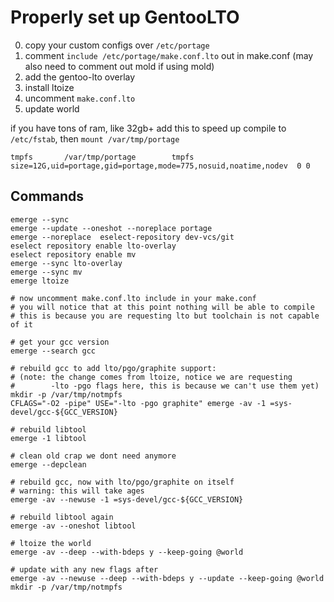 # Properly set up GentooLTO

0. copy your custom configs over `/etc/portage`
1. comment `include /etc/portage/make.conf.lto` out in make.conf (may
   also need to comment out mold if using mold)
2. add the gentoo-lto overlay
3. install ltoize
4. uncomment `make.conf.lto`
5. update world

if you have tons of ram, like 32gb+ add this to speed up compile to `/etc/fstab`, then `mount /var/tmp/portage`
```
tmpfs		/var/tmp/portage		tmpfs	size=12G,uid=portage,gid=portage,mode=775,nosuid,noatime,nodev	0 0
```

## Commands

```
emerge --sync
emerge --update --oneshot --noreplace portage
emerge --noreplace  eselect-repository dev-vcs/git
eselect repository enable lto-overlay
eselect repository enable mv
emerge --sync lto-overlay
emerge --sync mv
emerge ltoize

# now uncomment make.conf.lto include in your make.conf
# you will notice that at this point nothing will be able to compile
# this is because you are requesting lto but toolchain is not capable of it

# get your gcc version
emerge --search gcc

# rebuild gcc to add lto/pgo/graphite support:
# (note: the change comes from ltoize, notice we are requesting
#        -lto -pgo flags here, this is because we can't use them yet)
mkdir -p /var/tmp/notmpfs
CFLAGS="-O2 -pipe" USE="-lto -pgo graphite" emerge -av -1 =sys-devel/gcc-${GCC_VERSION}

# rebuild libtool
emerge -1 libtool

# clean old crap we dont need anymore
emerge --depclean

# rebuild gcc, now with lto/pgo/graphite on itself
# warning: this will take ages
emerge -av --newuse -1 =sys-devel/gcc-${GCC_VERSION}

# rebuild libtool again
emerge -av --oneshot libtool

# ltoize the world
emerge -av --deep --with-bdeps y --keep-going @world

# update with any new flags after
emerge -av --newuse --deep --with-bdeps y --update --keep-going @world
mkdir -p /var/tmp/notmpfs
```

